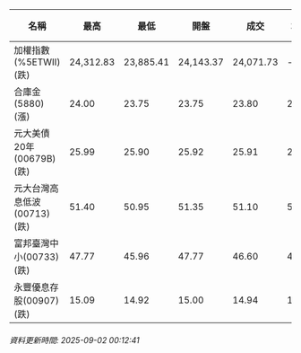 | 名稱 | 最高 | 最低 | 開盤 | 成交 | 均價 | 成交金額(億) | 昨收 | 漲跌幅 | 漲跌 | 總量 | 昨量 | 振幅 |
| -------- | -------- | -------- | -------- |-------- | -------- | -------- |-------- |-------- |-------- | -------- | -------- |-------- |
|加權指數(%5ETWII) (跌)|24,312.83|23,885.41|24,143.37|24,071.73|-|5,099.57|24,233.10|0.67%|161.37|7,800,397|0|1.76%|
|合庫金(5880) (漲)|24.00|23.75|23.75|23.80|23.84|1.37|23.70|0.42%|0.10|5,750|13,891|1.05%|
|元大美債20年(00679B) (跌)|25.99|25.90|25.92|25.91|25.94|5.83|26.07|0.61%|0.16|22,489|28,759|0.35%|
|元大台灣高息低波(00713) (跌)|51.40|50.95|51.35|51.10|51.13|4.28|51.35|0.49%|0.25|8,379|5,687|0.88%|
|富邦臺灣中小(00733) (跌)|47.77|45.96|47.77|46.60|46.76|0.997|47.71|2.33%|1.11|2,132|1,827|3.79%|
|永豐優息存股(00907) (跌)|15.09|14.92|15.00|14.94|14.96|0.093|15.00|0.40%|0.06|620|1,074|1.13%|
###### 資料更新時間: 2025-09-02 00:12:41